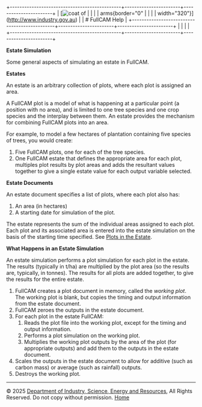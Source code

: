 +----------------------------------------------+-----------------------+-----------------------+
| [![coat of                                   |                       | [](index.htm)         |
| arms](imgs/DISER-inline_Mono.png){border="0" |                       |                       |
| width="320"}](http://www.industry.gov.au)    |                       | # FullCAM Help        |
+----------------------------------------------+-----------------------+-----------------------+
|                                              |                       |                       |
+----------------------------------------------+-----------------------+-----------------------+

**Estate Simulation**

Some general aspects of simulating an estate in FullCAM.

**Estates**

An estate is an arbitrary collection of plots, where each plot is
assigned an area.

A FullCAM plot is a model of what is happening at a particular point (a
position with no area), and is limited to one tree species and one crop
species and the interplay between them. An estate provides the mechanism
for combining FullCAM plots into an area.

For example, to model a few hectares of plantation containing five
species of trees, you would create:

1.  Five FullCAM plots, one for each of the tree species.
2.  One FullCAM estate that defines the appropriate area for each plot,
    multiples plot results by plot areas and adds the resultant values
    together to give a single estate value for each output variable
    selected.

**Estate Documents**

An estate document specifies a list of plots, where each plot also has:

1.  An area (in hectares)
2.  A starting date for simulation of the plot.

The estate represents the sum of the individual areas assigned to each
plot. Each plot and its associated area is entered into the estate
simulation on the basis of the starting time specified. See [Plots in
the Estate](167_Plots%20in%20the%20Estate.htm).

**What Happens in an Estate Simulation**

An estate simulation performs a plot simulation for each plot in the
estate. The results (typically in t/ha) are multiplied by the plot area
(so the results are, typically, in tonnes). The results for all plots
are added together, to give the results for the entire estate.

1.  FullCAM creates a plot document in memory, called the *working
    plot*. The working plot is blank, but copies the timing and output
    information from the estate document.
2.  FullCAM zeroes the outputs in the estate document.
3.  For each plot in the estate FullCAM:
    1.  Reads the plot file into the working plot, except for the timing
        and output information.
    2.  Performs a plot simulation on the working plot.
    3.  Multiplies the working plot outputs by the area of the plot (for
        appropriate outputs) and add them to the outputs in the estate
        document.
4.  Scales the outputs in the estate document to allow for additive
    (such as carbon mass) or average (such as rainfall) outputs.
5.  Destroys the working plot.

------------------------------------------------------------------------

© 2025 [Department of Industry, Science, Energy and
Resources](http://www.industry.gov.au "Department of Industry, Science, Energy and Resources"),
All Rights Reserved. Do not copy without permission.
[Home](index.htm "help index")
